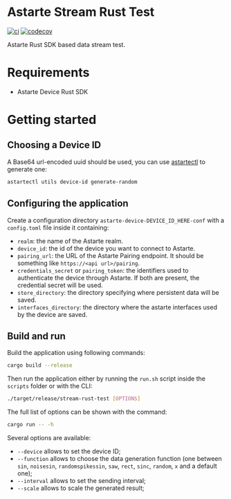 <!--
Copyright 2024 SECO Mind Srl

SPDX-License-Identifier: Apache-2.0
-->

# Astarte Stream Rust Test

[![ci](https://github.com/astarte-platform/stream-rust-test/actions/workflows/ci.yaml/badge.svg)](https://github.com/astarte-platform/stream-rust-test/actions/workflows/ci.yaml)
[![codecov](https://codecov.io/gh/astarte-platform/stream-rust-test/graph/badge.svg?token=wW2Hsm5edX)](https://codecov.io/gh/astarte-platform/stream-rust-test)

Astarte Rust SDK based data stream test.

Requirements
============

* Astarte Device Rust SDK

Getting started
===============

## Choosing a Device ID

A Base64 url-encoded uuid should be used, you can use [astartectl](https://github.com/astarte-platform/astartectl#installation) to generate one:

```bash
astartectl utils device-id generate-random
```

## Configuring the application

Create a configuration directory `astarte-device-DEVICE_ID_HERE-conf` with a `config.toml` file inside it containing:
- `realm`: the name of the Astarte realm.
- `device_id`: the id of the device you want to connect to Astarte.
- `pairing_url`: the URL of the Astarte Pairing endpoint. It should be something like `https://<api url>/pairing`.
- `credentials_secret` or `pairing_token`: the identifiers used to authenticate the device through Astarte. If both are
  present, the credential secret will be used.
- `store_directory`: the directory specifying where persistent data will be saved.
- `interfaces_directory`: the directory where the astarte interfaces used by the device are saved.

## Build and run

Build the application using following commands:
```sh
cargo build --release
```

Then run the application either by running the `run.sh` script inside the `scripts` folder or with the CLI:
```sh
./target/release/stream-rust-test [OPTIONS]
```

The full list of options can be shown with the command:
```sh
cargo run -- -h
```

Several options are available:

- `--device` allows to set the device ID;
- `--function` allows to choose the data generation function (one between `sin`, `noisesin`, `randomspikessin`, `saw`, `rect`, `sinc`, `random`, `x` and a default one);
- `--interval` allows to set the sending interval;
- `--scale` allows to scale the generated result;
